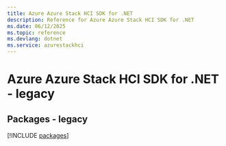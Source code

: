 ```yaml
---
title: Azure Azure Stack HCI SDK for .NET
description: Reference for Azure Azure Stack HCI SDK for .NET
ms.date: 06/12/2025
ms.topic: reference
ms.devlang: dotnet
ms.service: azurestackhci
---
```

# Azure Azure Stack HCI SDK for .NET - legacy
## Packages - legacy
[!INCLUDE [packages](azure-stack-hci-index.md)]